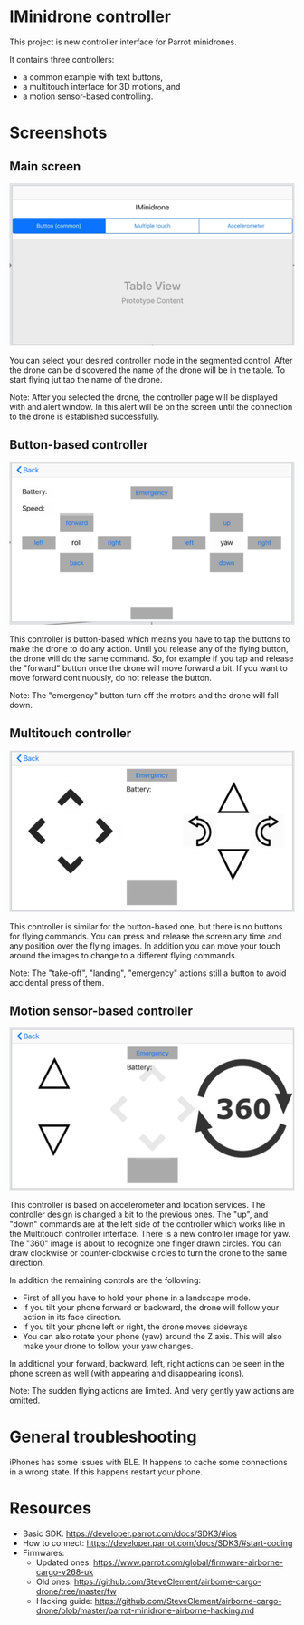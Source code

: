 # IMinidrone controller

This project is new controller interface for Parrot minidrones.

It contains three controllers:
- a common example with text buttons,
- a multitouch interface for 3D motions, and
- a motion sensor-based controlling.


# Screenshots

## Main screen

![alt main screen](https://github.com/loki04/minidrone-swift/blob/master/screenshots/MainPage.jpg)

You can select your desired controller mode in the segmented control. After the drone can be discovered the name of the drone will be in the table. To start flying jut tap the name of the drone.

Note: After you selected the drone, the controller page will be displayed with and alert window. In this alert will be on the screen until the connection to the drone is established successfully.

## Button-based controller

![alt button-based screen](https://github.com/loki04/minidrone-swift/blob/master/screenshots/ControllerButtonBased.jpg)

This controller is button-based which means you have to tap the buttons to make the drone to do any action. Until you release any of the flying button, the drone will do the same command. So, for example if you tap and release the "forward" button once the drone will move forward a bit. If you want to move forward continuously, do not release the button.

Note: The "emergency" button turn off the motors and the drone will fall down.

## Multitouch controller

![alt multitouch screen](https://github.com/loki04/minidrone-swift/blob/master/screenshots/ControllerMultiTouchBased.jpg)

This controller is similar for the button-based one, but there is no buttons for flying commands. You can press and release the screen any time and any position over the flying images. In addition you can move your touch around the images to change to a different flying commands.

Note: The "take-off", "landing", "emergency" actions still a button to avoid accidental press of them.

## Motion sensor-based controller

![alt motion sensor screen](https://github.com/loki04/minidrone-swift/blob/master/screenshots/ControllerMotionBased.jpg)

This controller is based on accelerometer and location services. The controller design is changed a bit to the previous ones. The "up", and "down" commands are at the left side of the controller which works like in the Multitouch controller interface. There is a new controller image for yaw. The "360" image is about to recognize one finger drawn circles. You can draw clockwise or counter-clockwise circles to turn the drone to the same direction.

In addition the remaining controls are the following:
- First of all you have to hold your phone in a landscape mode.
- If you tilt your phone forward or backward, the drone will follow your action in its face direction.
- If you tilt your phone left or right, the drone moves sideways
- You can also rotate your phone (yaw) around the Z axis. This will also make your drone to follow your yaw changes.

In additional your forward, backward, left, right actions can be seen in the phone screen as well (with appearing and disappearing icons).

Note: The sudden flying actions are limited. And very gently yaw actions are omitted.


# General troubleshooting

iPhones has some issues with BLE. It happens to cache some connections in a wrong state. If this happens restart your phone.


# Resources

- Basic SDK: https://developer.parrot.com/docs/SDK3/#ios
- How to connect: https://developer.parrot.com/docs/SDK3/#start-coding
- Firmwares: 
  - Updated ones: https://www.parrot.com/global/firmware-airborne-cargo-v268-uk
  - Old ones: https://github.com/SteveClement/airborne-cargo-drone/tree/master/fw
  - Hacking guide: https://github.com/SteveClement/airborne-cargo-drone/blob/master/parrot-minidrone-airborne-hacking.md
